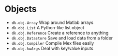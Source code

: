 # Objects

- `dk.obj.Array` Wrap around Matlab arrays
- `dk.obj.List` A Python-like list object
- `dk.obj.Reference` Create a reference to anything
- `dk.obj.Datastore` Save and load data from a folder
- `dk.obj.Compiler` Compile Mex files easily
- `dk.obj.kwArgs` Deal with key/value inputs